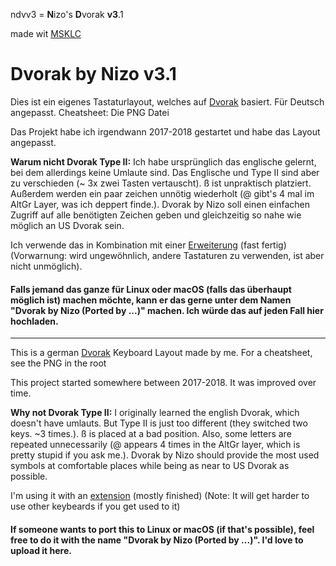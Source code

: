 ndvv3 = **N**izo's **D**vorak **v3**.1

made wit [MSKLC](https://www.microsoft.com/en-us/download/details.aspx?id=22339)

# Dvorak by Nizo v3.1

Dies ist ein eigenes Tastaturlayout, welches auf [Dvorak](https://de.wikipedia.org/wiki/Dvorak-Tastaturbelegung) basiert. Für Deutsch angepasst. Cheatsheet: Die PNG Datei

Das Projekt habe ich irgendwann 2017-2018 gestartet und habe das Layout angepasst.

**Warum nicht Dvorak Type II:** Ich habe ursprünglich das englische gelernt, bei dem allerdings keine Umlaute sind. Das Englische und Type II sind aber zu verschieden (~ 3x zwei Tasten vertauscht). ß ist unpraktisch platziert. Außerdem werden ein paar zeichen unnötig wiederholt (@ gibt's 4 mal im AltGr Layer, was ich deppert finde.). Dvorak by Nizo soll einen einfachen Zugriff auf alle benötigten Zeichen geben und gleichzeitig so nahe wie möglich an US Dvorak sein.

Ich verwende das in Kombination mit einer [Erweiterung](https://github.com/theNizo/NizosUltimateKeyboard) (fast fertig) (Vorwarnung: wird ungewöhnlich, andere Tastaturen zu verwenden, ist aber nicht unmöglich).

#### Falls jemand das ganze für Linux oder macOS (falls das überhaupt möglich ist) machen möchte, kann er das gerne unter dem Namen "Dvorak by Nizo (Ported by ...)" machen. Ich würde das auf jeden Fall hier hochladen.

------

This is a german [Dvorak](https://en.wikipedia.org/wiki/Dvorak_Simplified_Keyboard) Keyboard Layout made by me. For a cheatsheet, see the PNG in the root

This project started somewhere between 2017-2018. It was improved over time.

**Why not Dvorak Type II:** I originally learned the english Dvorak, which doesn't have umlauts. But Type II is just too different (they switched two keys. ~3 times.). ß is placed at a bad position. Also, some letters are repeated unnecessarily (@ appears 4 times in the AltGr layer, which is pretty stupid if you ask me.). Dvorak by Nizo should provide the most used symbols at comfortable places while being as near to US Dvorak as possible.

I'm using it with an [extension](https://github.com/theNizo/NizosUltimateKeyboard) (mostly finished) (Note: It will get harder to use other keybeards if you get used to it)

#### If someone wants to port this to Linux or macOS (if that's possible), feel free to do it with the name "Dvorak by Nizo (Ported by ...)". I'd love to upload it here.
